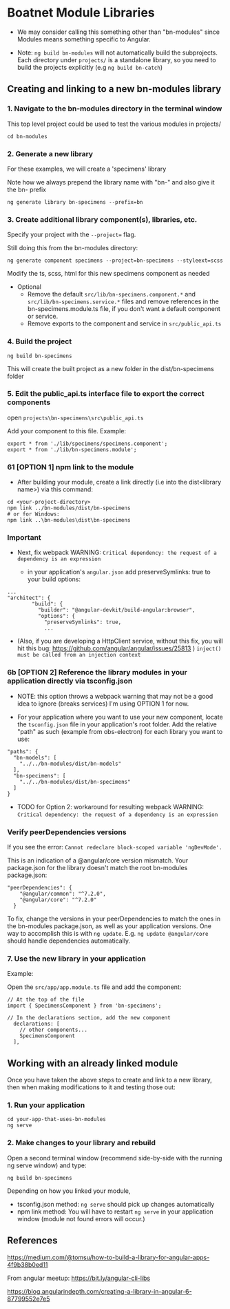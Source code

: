 # Boatnet Module Libraries

* We may consider calling this something other than "bn-modules" since Modules means something specific to Angular.

* Note: `ng build bn-modules` will not automatically build the subprojects. Each directory under `projects/` is a standalone library, so you need to build the projects explicitly (e.g `ng build bn-catch`)

## Creating and linking to a new bn-modules library

### 1. Navigate to the bn-modules directory in the terminal window

This top level project could be used to test the various modules in projects/ 

`cd bn-modules`

### 2. Generate a new library

For these examples, we will create a 'specimens' library

Note how we always prepend the library name with "bn-" and also give it the bn- prefix

`ng generate library bn-specimens --prefix=bn`

### 3. Create additional library component(s), libraries, etc.
Specify your project with the `--project=` flag.

Still doing this from the bn-modules directory:

`ng generate component specimens --project=bn-specimens --styleext=scss`

Modify the ts, scss, html for this new specimens component as needed

* Optional
  * Remove the default `src/lib/bn-specimens.component.*` and `src/lib/bn-specimens.service.*` files and remove references in the bn-specimens.module.ts file, if you don't want a default component or service. 
  * Remove exports to the component and service in `src/public_api.ts`


### 4. Build the project
`ng build bn-specimens`

This will create the built project as a new folder in the dist/bn-specimens folder

### 5. Edit the public_api.ts interface file to export the correct components

open `projects\bn-specimens\src\public_api.ts`

Add your component to this file. Example:

```
export * from './lib/specimens/specimens.component';
export * from './lib/bn-specimens.module';
```

### 61 [OPTION 1] npm link to the module
* After building your module, create a link directly (i.e into the dist\<library name>) via this command:
```
cd <your-project-directory>
npm link ../bn-modules/dist/bn-specimens
# or for Windows:
npm link ..\bn-modules\dist\bn-specimens
```

### Important
* Next, fix webpack WARNING: `Critical dependency: the request of a dependency is an expression`

  * in your application's `angular.json` add preserveSymlinks: true to your build options:
```
...
"architect": {
        "build": {
          "builder": "@angular-devkit/build-angular:browser",
          "options": {
            "preserveSymlinks": true,
            ...

```            

* (Also, if you are developing a HttpClient service, without this fix, you will hit this bug: https://github.com/angular/angular/issues/25813 )
`inject() must be called from an injection context`

### 6b [OPTION 2] Reference the library modules in your application directly via tsconfig.json
* NOTE: this option throws a webpack warning that may not be a good idea to ignore (breaks services) I'm using OPTION 1 for now.

* For your application where you want to use your new component, locate the `tsconfig.json` file in your application's root folder. Add the relative "path" as such (example from obs-electron) for each library you want to use:

```
"paths": {
  "bn-models": [
    "../../bn-modules/dist/bn-models"
  ],
  "bn-specimens": [
    "../../bn-modules/dist/bn-specimens"
  ]
}
```
* TODO for Option 2: workaround for resulting webpack WARNING: `Critical dependency: the request of a dependency is an expression`

### Verify peerDependencies versions
If you see the error:
`Cannot redeclare block-scoped variable 'ngDevMode'.`

This is an indication of a @angular/core version mismatch.
Your package.json for the library doesn't match the root bn-modules package.json:
```
"peerDependencies": {
    "@angular/common": "^7.2.0",
    "@angular/core": "^7.2.0"
  }
```

To fix, change the versions in your peerDependencies to match the ones in the bn-modules package.json, as well as your application versions. One way to accomplish this is with `ng update`. E.g. `ng update @angular/core` should handle dependencies automatically.

### 7. Use the new library in your application

Example:

Open the `src/app/app.module.ts` file and add the component:

```
// At the top of the file
import { SpecimensComponent } from 'bn-specimens';

// In the declarations section, add the new component
  declarations: [
    // other components...
    SpecimensComponent
  ],
```

## Working with an already linked module

Once you have taken the above steps to create and link to a new library, then when making modifications to it and testing those out:

### 1. Run your application

```
cd your-app-that-uses-bn-modules
ng serve
```

### 2. Make changes to your library and rebuild

Open a second terminal window (recommend side-by-side with the running ng serve window) and type:

`ng build bn-specimens`

Depending on how you linked your module, 
* tsconfig.json method: `ng serve` should pick up changes automatically
* npm link method: You will have to restart `ng serve` in your application window (module not found errors will occur.)

## References  

https://medium.com/@tomsu/how-to-build-a-library-for-angular-apps-4f9b38b0ed11

From angular meetup:
https://bit.ly/angular-cli-libs

https://blog.angularindepth.com/creating-a-library-in-angular-6-87799552e7e5
